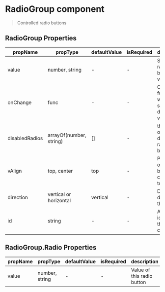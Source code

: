 # RadioGroup component

> Controlled radio buttons

## RadioGroup Properties

| propName | propType | defaultValue | isRequired | description |
|----------|----------|--------------|------------|-------------|
| value | number, string | - | - | Selected radio button value |
| onChange | func | - | - | Callback function when user selects a different value |
| disabledRadios | arrayOf(number, string) | [] | - | the values of the disabled radio buttons |
| vAlign | top, center | top | - | Positioning of the radio bottom compared to the label |
| direction | vertical or horizontal | vertical | - | Display direction of the radios |
| id | string | - | - | An identifier of the component |


## RadioGroup.Radio Properties

| propName | propType | defaultValue | isRequired | description |
|----------|----------|--------------|------------|-------------|
| value | number, string | - | - | Value of this radio button |
